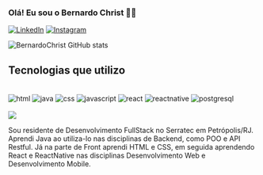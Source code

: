 
### Olá! Eu sou o Bernardo Christ 👋🏼

[![LinkedIn](https://img.shields.io/badge/LinkedIn-0077B5?style=for-the-badge&logo=linkedin&logoColor=white)](https://www.linkedin.com/in/bernardo-christ-estrella-3084a8186/)
[![Instagram](https://img.shields.io/badge/Instagram-E4405F?style=for-the-badge&logo=instagram&logoColor=white)](https://www.instagram.com/bd_christ/)

![BernardoChrist GitHub stats](https://github-readme-stats.vercel.app/api?username=BernardoChrist&show_icons=true&theme=radical)

## Tecnologias que utilizo

<div style="display: inline_block"><br/>
  <img src="https://img.shields.io/badge/HTML-239120?style=for-the-badge&logo=html5&logoColor=white" alt="html" align="center" />
  <img src="https://img.shields.io/badge/Java-ED8B00?style=for-the-badge&logo=openjdk&logoColor=white" alt="java" align="center" />
  <img src="https://img.shields.io/badge/CSS-239120?&style=for-the-badge&logo=css3&logoColor=white" alt="css" align="center" />
  <img src="https://img.shields.io/badge/JavaScript-F7DF1E?style=for-the-badge&logo=javascript&logoColor=black" alt="javascript" align="center" />
  <img src="https://img.shields.io/badge/React-20232A?style=for-the-badge&logo=react&logoColor=61DAFB" alt="react" align="center" />
  <img src="https://img.shields.io/badge/React_Native-20232A?style=for-the-badge&logo=react&logoColor=61DAFB" alt="reactnative" align="center" />
  <img src="https://img.shields.io/badge/PostgreSQL-316192?style=for-the-badge&logo=postgresql&logoColor=white" alt="postgresql" align="center" />
</div><br/>


<picture>
  <source
    srcset="https://github-readme-stats.vercel.app/api/top-langs/?username=BernardoChrist&show_icons=true&theme=radical"
    media="(prefers-color-scheme: dark)"
  />
  <img src="https://github-readme-stats.vercel.app/api/top-langs/?username=BernardoChrist&show_icons=true" />
</picture><br/>

Sou residente de Desenvolvimento FullStack no Serratec em Petrópolis/RJ. Aprendi Java ao utiliza-lo nas disciplinas de Backend, como POO e API Restful. Já na parte de Front aprendi HTML e CSS, em seguida aprendendo React e ReactNative nas disciplinas Desenvolvimento Web e Desenvolvimento Mobile.



